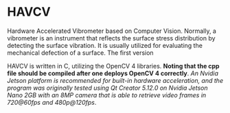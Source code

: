 # HAVCV
Hardware Accelerated Vibrometer based on Computer Vision. Normally, a vibrometer is an instrument that reflects the surface stress distribution by detecting the surface vibration. It is usually utilized for evaluating the mechanical defection of a surface. The first version

HAVCV is written in C, utilizing the OpenCV 4 libraries. **Noting that the cpp file should be compiled after one deploys OpenCV 4 correctly**. _An Nvidia Jetson platform is recommended for built-in hardware acceleration, and the program was originally tested using Qt Creator 5.12.0 on Nvidia Jetson Nano 2GB with an 8MP camera that is able to retrieve video frames in 720@60fps and 480p@120fps_.


